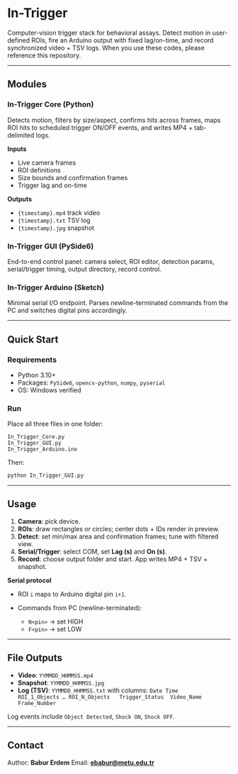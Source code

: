 # In-Trigger

Computer-vision trigger stack for behavioral assays. Detect motion in user-defined ROIs, fire an Arduino output with fixed lag/on-time, and record synchronized video + TSV logs. When you use these codes, please reference this repository.

---

## Modules

### In-Trigger Core (Python)

Detects motion, filters by size/aspect, confirms hits across frames, maps ROI hits to scheduled trigger ON/OFF events, and writes MP4 + tab-delimited logs.

**Inputs**

* Live camera frames
* ROI definitions
* Size bounds and confirmation frames
* Trigger lag and on-time

**Outputs**

* `{timestamp}.mp4` track video
* `{timestamp}.txt` TSV log
* `{timestamp}.jpg` snapshot

### In-Trigger GUI (PySide6)

End-to-end control panel: camera select, ROI editor, detection params, serial/trigger timing, output directory, record control.

### In-Trigger Arduino (Sketch)

Minimal serial I/O endpoint. Parses newline-terminated commands from the PC and switches digital pins accordingly.

---

## Quick Start

### Requirements

* Python 3.10+
* Packages: `PySide6`, `opencv-python`, `numpy`, `pyserial`
* OS: Windows verified

### Run

Place all three files in one folder:

```
In_Trigger_Core.py
In_Trigger_GUI.py
In_Trigger_Arduino.ino
```

Then:

```bash
python In_Trigger_GUI.py
```

---

## Usage

1. **Camera**: pick device.
2. **ROIs**: draw rectangles or circles; center dots + IDs render in preview.
3. **Detect**: set min/max area and confirmation frames; tune with filtered view.
4. **Serial/Trigger**: select COM, set **Lag (s)** and **On (s)**.
5. **Record**: choose output folder and start. App writes MP4 + TSV + snapshot.

**Serial protocol**

* ROI `i` maps to Arduino digital pin `i+1`.
* Commands from PC (newline-terminated):

  * `N<pin>` → set HIGH
  * `F<pin>` → set LOW

---

## File Outputs

* **Video**: `YYMMDD_HHMMSS.mp4`
* **Snapshot**: `YYMMDD_HHMMSS.jpg`
* **Log (TSV)**: `YYMMDD_HHMMSS.txt` with columns:
  `Date	Time	ROI_1_Objects … ROI_N_Objects	Trigger_Status	Video_Name	Frame_Number`

Log events include `Object Detected`, `Shock ON`, `Shock OFF`.

---

## Contact

Author: **Babur Erdem**
Email: **[ebabur@metu.edu.tr](mailto:ebabur@metu.edu.tr)**


